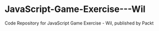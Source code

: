 # JavaScript-Game-Exercise---Wil
Code Repository for JavaScript Game Exercise - Wil, published by Packt
